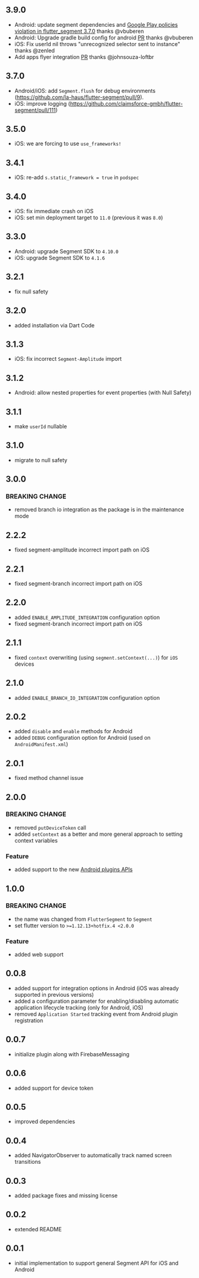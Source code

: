 ## 3.9.0
- Android: update segment dependencies and [Google Play policies violation in flutter_segment 3.7.0](https://github.com/la-haus/flutter-segment/issues/30) thanks @vbuberen
- Android: Upgrade gradle build config for android [PR](https://github.com/la-haus/flutter-segment/pull/29) thanks @vbuberen
- iOS: Fix userId nil throws "unrecognized selector sent to instance" thanks @zenled
- Add apps flyer integration [PR](https://github.com/la-haus/flutter-segment/pull/19) thanks @johnsouza-loftbr

## 3.7.0
* Android/iOS: add `Segment.flush` for debug environments (https://github.com/la-haus/flutter-segment/pull/9).
* iOS: improve logging (https://github.com/claimsforce-gmbh/flutter-segment/pull/111)

## 3.5.0
* iOS: we are forcing to use `use_frameworks!`

## 3.4.1
* iOS: re-add `s.static_framework = true` in `podspec`

## 3.4.0
* iOS: fix immediate crash on iOS
* iOS: set min deployment target to `11.0` (previous it was `8.0`)

## 3.3.0
* Android: upgrade Segment SDK to `4.10.0`
* iOS: upgrade Segment SDK to `4.1.6`

## 3.2.1
* fix null safety

## 3.2.0
* added installation via Dart Code

## 3.1.3
* iOS: fix incorrect `Segment-Amplitude` import

## 3.1.2
* Android: allow nested properties for event properties (with Null Safety)

## 3.1.1
* make `userId` nullable

## 3.1.0
* migrate to null safety

## 3.0.0
### BREAKING CHANGE
* removed branch io integration as the package is in the maintenance mode

## 2.2.2
* fixed segment-amplitude incorrect import path on iOS

## 2.2.1
* fixed segment-branch incorrect import path on iOS

## 2.2.0
* added `ENABLE_AMPLITUDE_INTEGRATION` configuration option
* fixed segment-branch incorrect import path on iOS

## 2.1.1
* fixed `context` overwriting (using `segment.setContext(...)`) for `iOS` devices

## 2.1.0
* added `ENABLE_BRANCH_IO_INTEGRATION` configuration option

## 2.0.2
* added `disable` and `enable` methods for Android
* added `DEBUG` configuration option for Android (used on `AndroidManifest.xml`)

## 2.0.1
* fixed method channel issue

## 2.0.0
### BREAKING CHANGE
* removed `putDeviceToken` call
* added `setContext` as a better and more general approach to setting context variables

### Feature
* added support to the new [Android plugins APIs](https://flutter.dev/docs/development/packages-and-plugins/plugin-api-migration)

## 1.0.0
### BREAKING CHANGE
* the name was changed from `FlutterSegment` to `Segment`
* set flutter version to `>=1.12.13+hotfix.4 <2.0.0`

### Feature
* added web support

## 0.0.8
* added support for integration options in Android (iOS was already supported in previous versions)
* added a configuration parameter for enabling/disabling automatic application lifecycle tracking (only for Android, iOS)
* removed `Application Started` tracking event from Android plugin registration

## 0.0.7
* initialize plugin along with FirebaseMessaging

## 0.0.6
* added support for device token

## 0.0.5
* improved dependencies

## 0.0.4
* added NavigatorObserver to automatically track named screen transitions

## 0.0.3
* added package fixes and missing license

## 0.0.2
* extended README

## 0.0.1
* initial implementation to support general Segment API for iOS and Android
